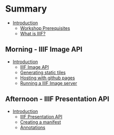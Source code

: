 # Summary

- [Introduction](README.md)
  - [Workshop Prerequisites](prerequisites.md)
  - [What is IIIF?]()

## Morning - IIIF Image API
- [Introduction](image-api/README.md)
  - [IIIF Image API]()
  - [Generating static tiles](image-api/static-tiles.md)
  - [Hosting with github pages](image-api/level0-github-hosting.md)
  - [Running a IIIF Image server](image-api/setting-up-cantaloupe.md)

## Afternoon - IIIF Presentation API
- [Introduction](presentation/README.md)
  - [IIIF Presentation API]()
  - [Creating a manifest]()
  - [Annotations]()
